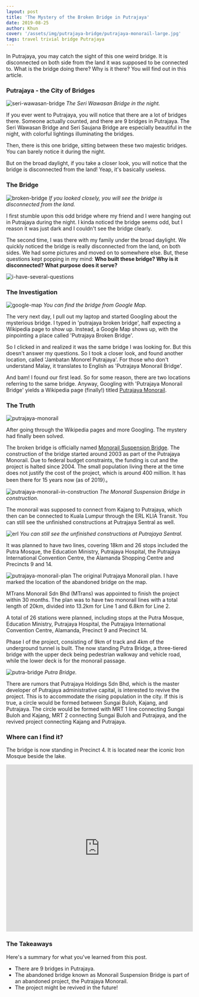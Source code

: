 ```yaml
---
layout: post
title: 'The Mystery of the Broken Bridge in Putrajaya'
date: 2019-08-25
author: Khun
cover: '/assets/img/putrajaya-bridge/putrajaya-monorail-large.jpg'
tags: travel trivial bridge Putrajaya
---
```


In Putrajaya, you may catch the sight of this one weird bridge. It is disconnected on both side from the land it was supposed to be connected to. What is the bridge doing there? Why is it there? You will find out in this article.

### Putrajaya - the City of Bridges
![seri-wawasan-bridge](/assets/img/putrajaya-bridge/wawasan-bridge.jpg)
*The Seri Wawasan Bridge in the night.*

If you ever went to Putrajaya, you will notice that there are a lot of bridges there. Someone actually counted, and there are 9 bridges in Putrajaya. The Seri Wawasan Bridge and Seri Saujana Bridge are especially beautiful in the night, with colorful lightings illuminating the bridges.

Then, there is this one bridge, sitting between these two majestic bridges. You can barely notice it during the night.

But on the broad daylight, if you take a closer look, you will notice that the bridge is disconnected from the land! Yeap, it's basically useless.

### The Bridge
![broken-bridge](/assets/img/putrajaya-bridge/putrajaya-monorail-large.jpg)
*If you looked closely, you will see the bridge is disconnected from the land.*

I first stumble upon this odd bridge where my friend and I were hanging out in Putrajaya during the night. I kinda noticed the bridge seems odd, but I reason it was just dark and I couldn't see the bridge clearly.

The second time, I was there with my family under the broad daylight. We quickly noticed the bridge is really disconnected from the land, on both sides. We had some pictures and moved on to somewhere else. But, these questions kept popping in my mind: **Who built these bridge? Why is it disconnected? What purpose does it serve?**

![i-have-several-questions](https://i.kym-cdn.com/photos/images/facebook/001/291/420/65c.jpg)

### The Investigation
![google-map](/assets/img/putrajaya-bridge/google-map.png)
*You can find the bridge from Google Map.*

The very next day, I pull out my laptop and started Googling about the mysterious bridge. I typed in 'putrajaya broken bridge', half expecting a Wikipedia page to show up. Instead, a Google Map shows up, with the pinpointing a place called 'Putrajaya Broken Bridge'. 

So I clicked in and realized it was the same bridge I was looking for. But this doesn't answer my questions. So I took a closer look, and found another location, called 'Jambatan Monorel Putrajaya'. For those who don't understand Malay, it translates to English as  'Putrajaya Monorail  Bridge'.

And bam! I found our first lead. So for some reason, there are two locations referring to the same bridge. Anyway, Googling with 'Putrajaya Monorail  Bridge' yields a Wikipedia page (finally!) titled <a href="https://en.wikipedia.org/wiki/Putrajaya_Monorail" target="_blank">Putrajaya Monorail</a>.


### The Truth
![putrajaya-monorail](/assets/img/putrajaya-bridge/putrajaya-monorail.jpg)

After going through the Wikipedia pages and more Googling. The mystery had finally been solved.

The broken bridge is officially named <a href="https://en.wikipedia.org/wiki/Monorail_Suspension_Bridge" target="_blank">Monorail Suspension Bridge</a>. The construction of the bridge started around 2003 as part of the Putrajaya Monorail. Due to federal budget constraints, the funding is cut and the project is halted since 2004. The small population living there at the time does not justify the cost of the project, which is around 400 million. It has been there for 15 years now (as of 2019）。

![putrajaya-monorail-in-construction](/assets/img/putrajaya-bridge/putrajaya-monorail-in-construction.jpeg)
*The Monorail Suspension Bridge in construction.*

The monorail was supposed to connect from Kajang to Putrajaya, which then can be connected to Kuala Lumpur through the ERL KLIA Transit. You can still see the unfinished constructions at Putrajaya Sentral as well.

![erl](/assets/img/putrajaya-bridge/erl.jpg)
*You can still see the unfinished constructions at Putrajaya Sentral.*

It was planned to have two lines, covering 18km and 26 stops included the Putra Mosque, the Education Ministry, Putrajaya Hospital, the Putrajaya International Convention Centre, the Alamanda Shopping Centre and Precincts 9 and 14. 

![putrajaya-monorail-plan](/assets/img/putrajaya-bridge/putrajaya-monorail-plan-marked.jpg)
The original Putrajaya Monorail plan. I have marked the location of the abandoned bridge on the map.

MTrans Monorail Sdn Bhd (MTrans) was appointed to finish the project within 30 months. The plan was to have two monorail lines with a total length of 20km, divided into 13.2km for Line 1 and 6.8km for Line 2.

A total of 26 stations were planned, including stops at the Putra Mosque, Education Ministry, Putrajaya Hospital, the Putrajaya International Convention Centre, Alamanda, Precinct 9 and Precinct 14. 

Phase I of the project, consisting of  9km of track and 4km of the underground tunnel is built. The now standing Putra Bridge, a three-tiered bridge with the upper deck being pedestrian walkway and vehicle road, while the lower deck is for the monorail passage.

![putra-bridge](/assets/img/putrajaya-bridge/putra-bridge.jpg)
*Putra Bridge.*

There are rumors that Putrajaya Holdings Sdn Bhd, which is the master developer of Putrajaya administrative capital, is interested to revive the project. This is to accommodate the rising population in the city. If this is true, a circle would be formed between Sungai Buloh, Kajang, and Putrajaya. The circle would be formed with MRT 1 line connecting Sungai Buloh and Kajang, MRT 2 connecting  Sungai Buloh and Putrajaya, and the revived project connecting Kajang and Putrajaya.

### Where can I find it?
The bridge is now standing in Precinct 4. It is located near the iconic Iron Mosque beside the lake.

<iframe src="https://www.google.com/maps/embed?pb=!1m18!1m12!1m3!1d5072.81851212752!2d101.67634737857014!3d2.915719599792306!2m3!1f0!2f0!3f0!3m2!1i1024!2i768!4f13.1!3m3!1m2!1s0x0%3A0x9a82de88010b893d!2sPutrajaya%20Broken%20Bridge!5e1!3m2!1sen!2smy!4v1566744224243!5m2!1sen!2smy" width="100%" height="450" frameborder="0" style="border:0;" allowfullscreen=""></iframe>

### The Takeaways
Here's a summary for what you've learned from this post.

 - There are 9 bridges in Putrajaya.
 - The abandoned bridge known as Monorail Suspension Bridge is part of an abandoned project, the Putrajaya Monorail.
 - The project might be revived in the future!
